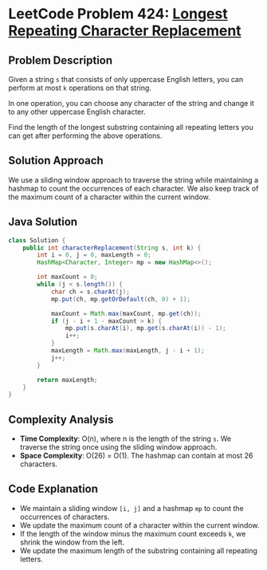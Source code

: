 
# LeetCode Problem 424: [Longest Repeating Character Replacement](Problem_Link)

## Problem Description

Given a string `s` that consists of only uppercase English letters, you can perform at most `k` operations on that string.

In one operation, you can choose any character of the string and change it to any other uppercase English character.

Find the length of the longest substring containing all repeating letters you can get after performing the above operations.

## Solution Approach

We use a sliding window approach to traverse the string while maintaining a hashmap to count the occurrences of each character. We also keep track of the maximum count of a character within the current window.

## Java Solution

```java
class Solution {
    public int characterReplacement(String s, int k) {
        int i = 0, j = 0, maxLength = 0;
        HashMap<Character, Integer> mp = new HashMap<>();

        int maxCount = 0;
        while (j < s.length()) {
            char ch = s.charAt(j);
            mp.put(ch, mp.getOrDefault(ch, 0) + 1);

            maxCount = Math.max(maxCount, mp.get(ch));
            if (j - i + 1 - maxCount > k) {
                mp.put(s.charAt(i), mp.get(s.charAt(i)) - 1);
                i++;
            }
            maxLength = Math.max(maxLength, j - i + 1);
            j++;
        }

        return maxLength;
    }
}
```

## Complexity Analysis

- **Time Complexity**: O(n), where n is the length of the string `s`. We traverse the string once using the sliding window approach.
- **Space Complexity**: O(26) = O(1). The hashmap can contain at most 26 characters.

## Code Explanation

- We maintain a sliding window `[i, j]` and a hashmap `mp` to count the occurrences of characters.
- We update the maximum count of a character within the current window.
- If the length of the window minus the maximum count exceeds `k`, we shrink the window from the left.
- We update the maximum length of the substring containing all repeating letters.
